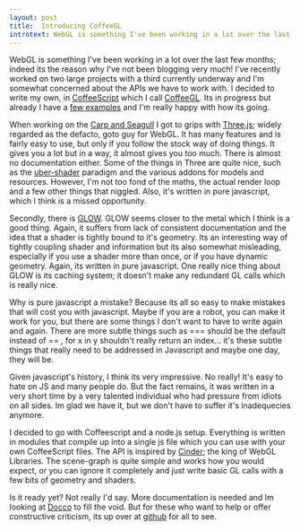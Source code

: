 ```yaml
---
layout: post
title:  Introducing CoffeeGL
introtext: WebGL is something I've been working in a lot over the last few months; indeed its the reason why I've not been blogging very much! I've recently worked on two large projects with a third currently underway and I'm somewhat concerned about the APIs we have to work with. I decided to write my own.
---
```


WebGL is something I've been working in a lot over the last few months; indeed its the reason why I've not been blogging very much! I've recently worked on two large projects with a third currently underway and I'm somewhat concerned about the APIs we have to work with. I decided to write my own, in [CoffeeScript](http://coffeescript.org/) which I call [CoffeeGL](https://github.com/OniDaito/CoffeeGL). Its in progress but already I have a [few examples]() and I'm really happy with how its going.

When working on the [Carp and Seagull](http://www.section9.co.uk/posts/2012-11-19-The-Carp-and-the-Seagull.html) I got to grips with [Three.js](http://www.threejs.com); widely regarded as the defacto, goto guy for WebGL. It has many features and is fairly easy to use, but only if you follow the stock way of doing things. It gives you a lot but in a way, it almost gives you too much. There is almost no documentation either. Some of the things in Three are quite nice, such as the [uber-shader](http://gametheorylabs.com/groups/judgementengine/wiki/4c55c/) paradigm and the various addons for models and resources. However, I'm not too fond of the maths, the actual render loop and a few other things that niggled. Also, it's written in pure javascript, which I think is a missed opportunity.

Secondly, there is [GLOW](http://i-am-glow.com/). GLOW seems closer to the metal which I think is a good thing. Again, it suffers from lack of consistent documentation and the idea that a shader is tightly bound to it's geometry. Its an interesting way of tightly coupling shader and information but its also somewhat misleading, especially if you use a shader more than once, or if you have dynamic geometry. Again, its written in pure javascript. One really nice thing about GLOW is its caching system; it doesn't make any redundant GL calls which is really nice.

Why is pure javascript a mistake? Because its all so easy to make mistakes that will cost you with javascript. Maybe if you are a robot, you can make it work for you, but there are some things I don't want to have to write again and again. There are more subtle things such as === should be the default instead of == , for x in y shouldn't really return an index... it's these subtle things that really need to be addressed in Javascript and maybe one day, they will be. 

Given javascript's history, I think its very impressive. No really! It's easy to hate on JS and many people do. But the fact remains, it was written in a very short time by a very talented individual who had pressure from idiots on all sides. Im glad we have it, but we don't have to suffer it's inadequecies anymore. 

I decided to go with Coffeescript and a node.js setup. Everything is written in modules that compile up into a single js file which you can use with your own CoffeeScript files. The API is inspired by [Cinder](https://www.libcinder.org); the king of WebGL Libraries. The scene-graph is quite simple and works how you would expect, or you can ignore it completely and just write basic GL calls with a few bits of geometry and shaders.

Is it ready yet? Not really I'd say. More documentation is needed and Im looking at [Docco](http://jashkenas.github.io/docco/) to fill the void. But for these who want to help or offer constructive criticism, its up over at [github](https://github.com/OniDaito/CoffeeGL) for all to see.